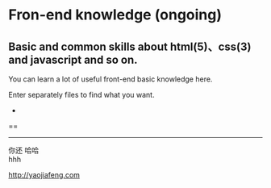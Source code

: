# Fron-end knowledge (ongoing)
Basic and common skills about html(5)、css(3) and javascript and so on.
-
You can learn a lot of useful front-end basic knowledge here.

Enter separately files to find what you want.

-

==


---


你还
哈哈<br/>hhh


http://yaojiafeng.com
